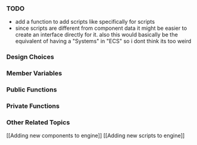 ### TODO
- add a function to add scripts like specifically for scripts
- since scripts are different from component data it might be easier to create an interface directly for it. also this would basically be the equivalent of having a "Systems" in "ECS" so i dont think its too weird
### Design Choices
### Member Variables
### Public Functions
### Private Functions

### Other Related Topics
[[Adding new components to engine]] 
[[Adding new scripts to engine]] 
